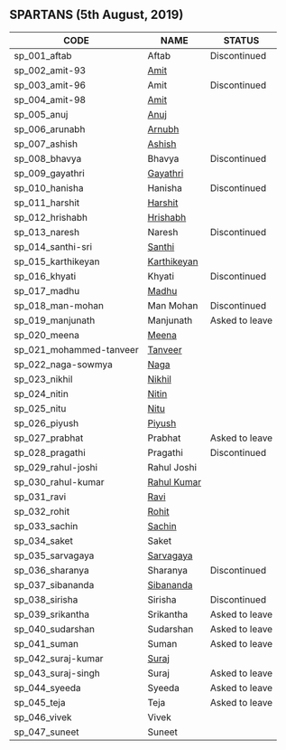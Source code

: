 ## SPARTANS (5th August, 2019)

|  CODE    |  NAME    |  STATUS |
| ---- | ---- | --- |
| sp_001_aftab | Aftab | Discontinued |
| sp_002_amit-93 | [Amit](https://amitsingh2060.github.io/) | |
| sp_003_amit-96 | Amit | Discontinued |
| sp_004_amit-98 | [Amit](https://amit036.github.io/) | |
| sp_005_anuj | [Anuj](https://choudharyanuj.github.io/) | |
| sp_006_arunabh | [Arnubh](https://arunabhthakur94.github.io/) | |
| sp_007_ashish | [Ashish](https://ashishumrey009.github.io/) | |
| sp_008_bhavya | Bhavya | Discontinued |
| sp_009_gayathri | [Gayathri](https://gaaithri.github.io/) | |
| sp_010_hanisha | Hanisha | Discontinued |
| sp_011_harshit | [Harshit](https://harshit860.github.io/) | |
| sp_012_hrishabh | [Hrishabh](https://hrishabh8871.github.io/) | |
| sp_013_naresh | Naresh | Discontinued |
| sp_014_santhi-sri | [Santhi](https://santhisrikh.github.io/) | |
| sp_015_karthikeyan | [Karthikeyan](https://karthikeyanranasthala.github.io) | |
| sp_016_khyati | Khyati | Discontinued |
| sp_017_madhu | [Madhu](https://madhu-kum.github.io/) | |
| sp_018_man-mohan | Man Mohan | Discontinued |
| sp_019_manjunath | Manjunath | Asked to leave |
| sp_020_meena | [Meena](https://meena3.github.io/) | |
| sp_021_mohammed-tanveer | [Tanveer](https://tanveer86.github.io/) | |
| sp_022_naga-sowmya | [Naga](https://naga12031998.github.io/) | |
| sp_023_nikhil | [Nikhil](https://nikhilgudur.github.io) | |
| sp_024_nitin | [Nitin](https://nitin4191.github.io/) | |
| sp_025_nitu | [Nitu](https://nitu023.github.io/) | |
| sp_026_piyush | [Piyush](https://piyush-git.github.io/) | |
| sp_027_prabhat | Prabhat | Asked to leave |
| sp_028_pragathi | Pragathi | Discontinued |
| sp_029_rahul-joshi | Rahul Joshi | |
| sp_030_rahul-kumar | [Rahul Kumar](https://vatsrahul79.github.io/) | |
| sp_031_ravi | [Ravi](https://ravigornal.github.io/) | |
| sp_032_rohit | [Rohit](https://2211rohit.github.io/) | |
| sp_033_sachin | [Sachin](https://Sachinkapalidigi.github.io) | |
| sp_034_saket | Saket | |
| sp_035_sarvagaya | [Sarvagaya](https://sarvagaya.github.io/) | |
| sp_036_sharanya | Sharanya | Discontinued |
| sp_037_sibananda | [Sibananda](https://sibananda15.github.io/) | |
| sp_038_sirisha | Sirisha | Discontinued |
| sp_039_srikantha | Srikantha | Asked to leave |
| sp_040_sudarshan | Sudarshan | Asked to leave |
| sp_041_suman | Suman | Asked to leave |
| sp_042_suraj-kumar | [Suraj](https://surrajjha.github.io) | |
| sp_043_suraj-singh | Suraj | Asked to leave |
| sp_044_syeeda | Syeeda | Asked to leave |
| sp_045_teja | Teja | Asked to leave |
| sp_046_vivek | Vivek | |
| sp_047_suneet | Suneet | |

